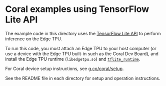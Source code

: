 # Coral examples using TensorFlow Lite API

The example code in this directory uses the [TensorFlow Lite API](
https://www.tensorflow.org/lite) to perform inference on the Edge TPU.

To run this code, you must attach an Edge TPU to your host computer
(or use a device with the Edge TPU built-in such as the Coral Dev Board),
and install the Edge TPU runtime (`libedgetpu.so`) and [`tflite_runtime`](
https://www.tensorflow.org/lite/guide/python).

For Coral device setup instructions, see [g.co/coral/setup](
https://g.co/coral/setup).

See the README file in each directory for setup and operation instructions.
